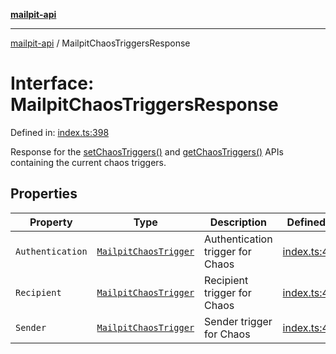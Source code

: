 [**mailpit-api**](../README.md)

***

[mailpit-api](../README.md) / MailpitChaosTriggersResponse

# Interface: MailpitChaosTriggersResponse

Defined in: [index.ts:398](https://github.com/mpspahr/mailpit-api/blob/861dbfe89d38290995a3d1499878fc8416408e21/src/index.ts#L398)

Response for the [setChaosTriggers()](../classes/MailpitClient.md#setchaostriggers) and [getChaosTriggers()](../classes/MailpitClient.md#getchaostriggers) APIs containing the current chaos triggers.

## Properties

| Property | Type | Description | Defined in |
| ------ | ------ | ------ | ------ |
| <a id="authentication"></a> `Authentication` | [`MailpitChaosTrigger`](MailpitChaosTrigger.md) | Authentication trigger for Chaos | [index.ts:400](https://github.com/mpspahr/mailpit-api/blob/861dbfe89d38290995a3d1499878fc8416408e21/src/index.ts#L400) |
| <a id="recipient"></a> `Recipient` | [`MailpitChaosTrigger`](MailpitChaosTrigger.md) | Recipient trigger for Chaos | [index.ts:402](https://github.com/mpspahr/mailpit-api/blob/861dbfe89d38290995a3d1499878fc8416408e21/src/index.ts#L402) |
| <a id="sender"></a> `Sender` | [`MailpitChaosTrigger`](MailpitChaosTrigger.md) | Sender trigger for Chaos | [index.ts:404](https://github.com/mpspahr/mailpit-api/blob/861dbfe89d38290995a3d1499878fc8416408e21/src/index.ts#L404) |
